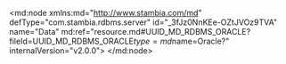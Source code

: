 <?xml version="1.0" encoding="UTF-8"?>
<md:node xmlns:md="http://www.stambia.com/md" defType="com.stambia.rdbms.server" id="_3fJz0NnKEe-OZtJVOz9TVA" name="Data" md:ref="resource.md#UUID_MD_RDBMS_ORACLE?fileId=UUID_MD_RDBMS_ORACLE$type=md$name=Oracle?" internalVersion="v2.0.0">
  <attribute defType="com.stambia.rdbms.server.module" id="_3ffyENnKEe-OZtJVOz9TVA" value="Oracle"/>
  <attribute defType="com.stambia.rdbms.server.user" id="_brGooNnLEe-OZtJVOz9TVA" value="CSG1_ORA4"/>
  <attribute defType="com.stambia.rdbms.server.driver" id="_brUrENnLEe-OZtJVOz9TVA" value="oracle.jdbc.OracleDriver"/>
  <attribute defType="com.stambia.rdbms.server.designerAutoCommit" id="_brVSINnLEe-OZtJVOz9TVA" value="true"/>
  <attribute defType="com.stambia.rdbms.server.password" id="_brV5MNnLEe-OZtJVOz9TVA" value="E887CA1CF8D875D88B286A9B0DB0D6F1"/>
  <attribute defType="com.stambia.rdbms.server.url" id="_brV5MdnLEe-OZtJVOz9TVA" value="jdbc:oracle:thin:@195.83.93.26 :1521/SIAD_PDB2"/>
  <node defType="com.stambia.rdbms.schema" id="_3raHINnKEe-OZtJVOz9TVA" name="CSG1_ORA4">
    <attribute defType="com.stambia.rdbms.schema.name" id="_3wSnINnKEe-OZtJVOz9TVA" value="CSG1_ORA4"/>
    <attribute defType="com.stambia.rdbms.schema.rejectMask" id="_3wXfoNnKEe-OZtJVOz9TVA" value="R_[targetName]"/>
    <attribute defType="com.stambia.rdbms.schema.loadMask" id="_3wgCgNnKEe-OZtJVOz9TVA" value="L[number]_[targetName]"/>
    <attribute defType="com.stambia.rdbms.schema.integrationMask" id="_3wh3sNnKEe-OZtJVOz9TVA" value="I_[targetName]"/>
    <node defType="com.stambia.rdbms.datastore" id="_kKMuNdqKEe-2vscanfRwMw" name="SAS_ARTICLE">
      <attribute defType="com.stambia.rdbms.datastore.name" id="_kKMuNtqKEe-2vscanfRwMw" value="SAS_ARTICLE"/>
      <attribute defType="com.stambia.rdbms.datastore.type" id="_kKMuN9qKEe-2vscanfRwMw" value="TABLE"/>
      <node defType="com.stambia.rdbms.column" id="_kKMuONqKEe-2vscanfRwMw" name="COD_MRQ" position="1">
        <attribute defType="com.stambia.rdbms.column.name" id="_kKMuOdqKEe-2vscanfRwMw" value="COD_MRQ"/>
        <attribute defType="com.stambia.rdbms.column.nullable" id="_kKMuOtqKEe-2vscanfRwMw" value="1"/>
        <attribute defType="com.stambia.rdbms.column.charByte" id="_kKMuO9qKEe-2vscanfRwMw" value="CHAR"/>
        <attribute defType="com.stambia.rdbms.column.type" id="_kKMuPNqKEe-2vscanfRwMw" value="VARCHAR2"/>
        <attribute defType="com.stambia.rdbms.column.size" id="_kKMuPdqKEe-2vscanfRwMw" value="50"/>
      </node>
      <node defType="com.stambia.rdbms.column" id="_kKMuPtqKEe-2vscanfRwMw" name="LIB_MRQ" position="2">
        <attribute defType="com.stambia.rdbms.column.name" id="_kKMuP9qKEe-2vscanfRwMw" value="LIB_MRQ"/>
        <attribute defType="com.stambia.rdbms.column.nullable" id="_kKMuQNqKEe-2vscanfRwMw" value="1"/>
        <attribute defType="com.stambia.rdbms.column.charByte" id="_kKMuQdqKEe-2vscanfRwMw" value="CHAR"/>
        <attribute defType="com.stambia.rdbms.column.type" id="_kKMuQtqKEe-2vscanfRwMw" value="VARCHAR2"/>
        <attribute defType="com.stambia.rdbms.column.size" id="_kKMuQ9qKEe-2vscanfRwMw" value="100"/>
      </node>
      <node defType="com.stambia.rdbms.column" id="_kKMuRNqKEe-2vscanfRwMw" name="COD_ART" position="3">
        <attribute defType="com.stambia.rdbms.column.name" id="_kKMuRdqKEe-2vscanfRwMw" value="COD_ART"/>
        <attribute defType="com.stambia.rdbms.column.nullable" id="_kKMuRtqKEe-2vscanfRwMw" value="1"/>
        <attribute defType="com.stambia.rdbms.column.charByte" id="_kKMuR9qKEe-2vscanfRwMw" value="CHAR"/>
        <attribute defType="com.stambia.rdbms.column.type" id="_kKMuSNqKEe-2vscanfRwMw" value="VARCHAR2"/>
        <attribute defType="com.stambia.rdbms.column.size" id="_kKMuSdqKEe-2vscanfRwMw" value="50"/>
      </node>
      <node defType="com.stambia.rdbms.column" id="_kKMuStqKEe-2vscanfRwMw" name="LIB_PRD" position="4">
        <attribute defType="com.stambia.rdbms.column.name" id="_kKMuS9qKEe-2vscanfRwMw" value="LIB_PRD"/>
        <attribute defType="com.stambia.rdbms.column.nullable" id="_kKMuTNqKEe-2vscanfRwMw" value="1"/>
        <attribute defType="com.stambia.rdbms.column.charByte" id="_kKMuTdqKEe-2vscanfRwMw" value="CHAR"/>
        <attribute defType="com.stambia.rdbms.column.type" id="_kKMuTtqKEe-2vscanfRwMw" value="VARCHAR2"/>
        <attribute defType="com.stambia.rdbms.column.size" id="_kKMuT9qKEe-2vscanfRwMw" value="255"/>
      </node>
      <node defType="com.stambia.rdbms.column" id="_kKMuUNqKEe-2vscanfRwMw" name="LIB_COL" position="5">
        <attribute defType="com.stambia.rdbms.column.name" id="_kKMuUdqKEe-2vscanfRwMw" value="LIB_COL"/>
        <attribute defType="com.stambia.rdbms.column.nullable" id="_kKMuUtqKEe-2vscanfRwMw" value="1"/>
        <attribute defType="com.stambia.rdbms.column.charByte" id="_kKMuU9qKEe-2vscanfRwMw" value="CHAR"/>
        <attribute defType="com.stambia.rdbms.column.type" id="_kKMuVNqKEe-2vscanfRwMw" value="VARCHAR2"/>
        <attribute defType="com.stambia.rdbms.column.size" id="_kKMuVdqKEe-2vscanfRwMw" value="50"/>
      </node>
      <node defType="com.stambia.rdbms.column" id="_kKMuVtqKEe-2vscanfRwMw" name="LIB_TAI" position="6">
        <attribute defType="com.stambia.rdbms.column.name" id="_kKMuV9qKEe-2vscanfRwMw" value="LIB_TAI"/>
        <attribute defType="com.stambia.rdbms.column.nullable" id="_kKMuWNqKEe-2vscanfRwMw" value="1"/>
        <attribute defType="com.stambia.rdbms.column.charByte" id="_kKMuWdqKEe-2vscanfRwMw" value="CHAR"/>
        <attribute defType="com.stambia.rdbms.column.type" id="_kKMuWtqKEe-2vscanfRwMw" value="VARCHAR2"/>
        <attribute defType="com.stambia.rdbms.column.size" id="_kKMuW9qKEe-2vscanfRwMw" value="50"/>
      </node>
      <node defType="com.stambia.rdbms.column" id="_kKMuXNqKEe-2vscanfRwMw" name="FAM" position="7">
        <attribute defType="com.stambia.rdbms.column.name" id="_kKMuXdqKEe-2vscanfRwMw" value="FAM"/>
        <attribute defType="com.stambia.rdbms.column.nullable" id="_kKMuXtqKEe-2vscanfRwMw" value="1"/>
        <attribute defType="com.stambia.rdbms.column.charByte" id="_kKMuX9qKEe-2vscanfRwMw" value="CHAR"/>
        <attribute defType="com.stambia.rdbms.column.type" id="_kKMuYNqKEe-2vscanfRwMw" value="VARCHAR2"/>
        <attribute defType="com.stambia.rdbms.column.size" id="_kKMuYdqKEe-2vscanfRwMw" value="100"/>
      </node>
      <node defType="com.stambia.rdbms.column" id="_kKMuYtqKEe-2vscanfRwMw" name="SS_FAM" position="8">
        <attribute defType="com.stambia.rdbms.column.name" id="_kKMuY9qKEe-2vscanfRwMw" value="SS_FAM"/>
        <attribute defType="com.stambia.rdbms.column.nullable" id="_kKMuZNqKEe-2vscanfRwMw" value="1"/>
        <attribute defType="com.stambia.rdbms.column.charByte" id="_kKMuZdqKEe-2vscanfRwMw" value="CHAR"/>
        <attribute defType="com.stambia.rdbms.column.type" id="_kKMuZtqKEe-2vscanfRwMw" value="VARCHAR2"/>
        <attribute defType="com.stambia.rdbms.column.size" id="_kKNVINqKEe-2vscanfRwMw" value="100"/>
      </node>
      <node defType="com.stambia.rdbms.column" id="_kKNVIdqKEe-2vscanfRwMw" name="PRX_VEN" position="9">
        <attribute defType="com.stambia.rdbms.column.name" id="_kKNVItqKEe-2vscanfRwMw" value="PRX_VEN"/>
        <attribute defType="com.stambia.rdbms.column.nullable" id="_kKNVI9qKEe-2vscanfRwMw" value="1"/>
        <attribute defType="com.stambia.rdbms.column.charByte" id="_kKNVJNqKEe-2vscanfRwMw" value="CHAR"/>
        <attribute defType="com.stambia.rdbms.column.type" id="_kKNVJdqKEe-2vscanfRwMw" value="VARCHAR2"/>
        <attribute defType="com.stambia.rdbms.column.size" id="_kKNVJtqKEe-2vscanfRwMw" value="50"/>
      </node>
      <node defType="com.stambia.rdbms.column" id="_kKNVJ9qKEe-2vscanfRwMw" name="LIB_GEN" position="10">
        <attribute defType="com.stambia.rdbms.column.name" id="_kKNVKNqKEe-2vscanfRwMw" value="LIB_GEN"/>
        <attribute defType="com.stambia.rdbms.column.nullable" id="_kKNVKdqKEe-2vscanfRwMw" value="1"/>
        <attribute defType="com.stambia.rdbms.column.charByte" id="_kKNVKtqKEe-2vscanfRwMw" value="CHAR"/>
        <attribute defType="com.stambia.rdbms.column.type" id="_kKNVK9qKEe-2vscanfRwMw" value="VARCHAR2"/>
        <attribute defType="com.stambia.rdbms.column.size" id="_kKNVLNqKEe-2vscanfRwMw" value="50"/>
      </node>
      <node defType="com.stambia.rdbms.column" id="_kKNVLdqKEe-2vscanfRwMw" name="CIB_TRN_AGE" position="11">
        <attribute defType="com.stambia.rdbms.column.name" id="_kKNVLtqKEe-2vscanfRwMw" value="CIB_TRN_AGE"/>
        <attribute defType="com.stambia.rdbms.column.nullable" id="_kKNVL9qKEe-2vscanfRwMw" value="1"/>
        <attribute defType="com.stambia.rdbms.column.charByte" id="_kKNVMNqKEe-2vscanfRwMw" value="CHAR"/>
        <attribute defType="com.stambia.rdbms.column.type" id="_kKNVMdqKEe-2vscanfRwMw" value="VARCHAR2"/>
        <attribute defType="com.stambia.rdbms.column.size" id="_kKNVMtqKEe-2vscanfRwMw" value="50"/>
      </node>
      <node defType="com.stambia.rdbms.column" id="_kKNVM9qKEe-2vscanfRwMw" name="COD_CAT" position="12">
        <attribute defType="com.stambia.rdbms.column.name" id="_kKNVNNqKEe-2vscanfRwMw" value="COD_CAT"/>
        <attribute defType="com.stambia.rdbms.column.nullable" id="_kKNVNdqKEe-2vscanfRwMw" value="1"/>
        <attribute defType="com.stambia.rdbms.column.charByte" id="_kKNVNtqKEe-2vscanfRwMw" value="CHAR"/>
        <attribute defType="com.stambia.rdbms.column.type" id="_kKNVN9qKEe-2vscanfRwMw" value="VARCHAR2"/>
        <attribute defType="com.stambia.rdbms.column.size" id="_kKNVONqKEe-2vscanfRwMw" value="50"/>
      </node>
      <node defType="com.stambia.rdbms.column" id="_kKNVOdqKEe-2vscanfRwMw" name="LIB_CAT" position="13">
        <attribute defType="com.stambia.rdbms.column.name" id="_kKNVOtqKEe-2vscanfRwMw" value="LIB_CAT"/>
        <attribute defType="com.stambia.rdbms.column.nullable" id="_kKNVO9qKEe-2vscanfRwMw" value="1"/>
        <attribute defType="com.stambia.rdbms.column.charByte" id="_kKNVPNqKEe-2vscanfRwMw" value="CHAR"/>
        <attribute defType="com.stambia.rdbms.column.type" id="_kKNVPdqKEe-2vscanfRwMw" value="VARCHAR2"/>
        <attribute defType="com.stambia.rdbms.column.size" id="_kKNVPtqKEe-2vscanfRwMw" value="100"/>
      </node>
    </node>
    <node defType="com.stambia.rdbms.datastore" id="_Qkhn9tqNEe-2vscanfRwMw" name="SAS_TICKET">
      <attribute defType="com.stambia.rdbms.datastore.name" id="_Qkhn99qNEe-2vscanfRwMw" value="SAS_TICKET"/>
      <attribute defType="com.stambia.rdbms.datastore.type" id="_Qkhn-NqNEe-2vscanfRwMw" value="TABLE"/>
      <node defType="com.stambia.rdbms.column" id="_Qkhn-dqNEe-2vscanfRwMw" name="COD_ENS" position="1">
        <attribute defType="com.stambia.rdbms.column.name" id="_Qkhn-tqNEe-2vscanfRwMw" value="COD_ENS"/>
        <attribute defType="com.stambia.rdbms.column.nullable" id="_Qkhn-9qNEe-2vscanfRwMw" value="1"/>
        <attribute defType="com.stambia.rdbms.column.charByte" id="_Qkhn_NqNEe-2vscanfRwMw" value="CHAR"/>
        <attribute defType="com.stambia.rdbms.column.type" id="_Qkhn_dqNEe-2vscanfRwMw" value="VARCHAR2"/>
        <attribute defType="com.stambia.rdbms.column.size" id="_Qkhn_tqNEe-2vscanfRwMw" value="50"/>
      </node>
      <node defType="com.stambia.rdbms.column" id="_Qkhn_9qNEe-2vscanfRwMw" name="LIB_ENS" position="2">
        <attribute defType="com.stambia.rdbms.column.name" id="_QkhoANqNEe-2vscanfRwMw" value="LIB_ENS"/>
        <attribute defType="com.stambia.rdbms.column.nullable" id="_QkhoAdqNEe-2vscanfRwMw" value="1"/>
        <attribute defType="com.stambia.rdbms.column.charByte" id="_QkhoAtqNEe-2vscanfRwMw" value="CHAR"/>
        <attribute defType="com.stambia.rdbms.column.type" id="_QkhoA9qNEe-2vscanfRwMw" value="VARCHAR2"/>
        <attribute defType="com.stambia.rdbms.column.size" id="_QkhoBNqNEe-2vscanfRwMw" value="255"/>
      </node>
      <node defType="com.stambia.rdbms.column" id="_QkhoBdqNEe-2vscanfRwMw" name="LIB_MAG" position="3">
        <attribute defType="com.stambia.rdbms.column.name" id="_QkhoBtqNEe-2vscanfRwMw" value="LIB_MAG"/>
        <attribute defType="com.stambia.rdbms.column.nullable" id="_QkhoB9qNEe-2vscanfRwMw" value="1"/>
        <attribute defType="com.stambia.rdbms.column.charByte" id="_QkhoCNqNEe-2vscanfRwMw" value="CHAR"/>
        <attribute defType="com.stambia.rdbms.column.type" id="_QkhoCdqNEe-2vscanfRwMw" value="VARCHAR2"/>
        <attribute defType="com.stambia.rdbms.column.size" id="_QkhoCtqNEe-2vscanfRwMw" value="255"/>
      </node>
      <node defType="com.stambia.rdbms.column" id="_QkhoC9qNEe-2vscanfRwMw" name="COD_ART" position="4">
        <attribute defType="com.stambia.rdbms.column.name" id="_QkhoDNqNEe-2vscanfRwMw" value="COD_ART"/>
        <attribute defType="com.stambia.rdbms.column.nullable" id="_QkhoDdqNEe-2vscanfRwMw" value="1"/>
        <attribute defType="com.stambia.rdbms.column.charByte" id="_QkhoDtqNEe-2vscanfRwMw" value="CHAR"/>
        <attribute defType="com.stambia.rdbms.column.type" id="_QkhoD9qNEe-2vscanfRwMw" value="VARCHAR2"/>
        <attribute defType="com.stambia.rdbms.column.size" id="_QkhoENqNEe-2vscanfRwMw" value="50"/>
      </node>
      <node defType="com.stambia.rdbms.column" id="_QkhoEdqNEe-2vscanfRwMw" name="DAT_HEU_TIC" position="5">
        <attribute defType="com.stambia.rdbms.column.name" id="_QkhoEtqNEe-2vscanfRwMw" value="DAT_HEU_TIC"/>
        <attribute defType="com.stambia.rdbms.column.nullable" id="_QkhoE9qNEe-2vscanfRwMw" value="1"/>
        <attribute defType="com.stambia.rdbms.column.charByte" id="_QkhoFNqNEe-2vscanfRwMw" value="CHAR"/>
        <attribute defType="com.stambia.rdbms.column.type" id="_QkhoFdqNEe-2vscanfRwMw" value="VARCHAR2"/>
        <attribute defType="com.stambia.rdbms.column.size" id="_QkhoFtqNEe-2vscanfRwMw" value="50"/>
      </node>
      <node defType="com.stambia.rdbms.column" id="_QkhoF9qNEe-2vscanfRwMw" name="NUM_TIC" position="6">
        <attribute defType="com.stambia.rdbms.column.name" id="_QkhoGNqNEe-2vscanfRwMw" value="NUM_TIC"/>
        <attribute defType="com.stambia.rdbms.column.nullable" id="_QkiOsNqNEe-2vscanfRwMw" value="1"/>
        <attribute defType="com.stambia.rdbms.column.charByte" id="_QkiOsdqNEe-2vscanfRwMw" value="CHAR"/>
        <attribute defType="com.stambia.rdbms.column.type" id="_QkiOstqNEe-2vscanfRwMw" value="VARCHAR2"/>
        <attribute defType="com.stambia.rdbms.column.size" id="_QkiOs9qNEe-2vscanfRwMw" value="50"/>
      </node>
      <node defType="com.stambia.rdbms.column" id="_QkiOtNqNEe-2vscanfRwMw" name="NUM_TIC_LIG" position="7">
        <attribute defType="com.stambia.rdbms.column.name" id="_QkiOtdqNEe-2vscanfRwMw" value="NUM_TIC_LIG"/>
        <attribute defType="com.stambia.rdbms.column.nullable" id="_QkiOttqNEe-2vscanfRwMw" value="1"/>
        <attribute defType="com.stambia.rdbms.column.charByte" id="_QkiOt9qNEe-2vscanfRwMw" value="CHAR"/>
        <attribute defType="com.stambia.rdbms.column.type" id="_QkiOuNqNEe-2vscanfRwMw" value="VARCHAR2"/>
        <attribute defType="com.stambia.rdbms.column.size" id="_QkiOudqNEe-2vscanfRwMw" value="50"/>
      </node>
      <node defType="com.stambia.rdbms.column" id="_QkiOutqNEe-2vscanfRwMw" name="COD_CAI" position="8">
        <attribute defType="com.stambia.rdbms.column.name" id="_QkiOu9qNEe-2vscanfRwMw" value="COD_CAI"/>
        <attribute defType="com.stambia.rdbms.column.nullable" id="_QkiOvNqNEe-2vscanfRwMw" value="1"/>
        <attribute defType="com.stambia.rdbms.column.charByte" id="_QkiOvdqNEe-2vscanfRwMw" value="CHAR"/>
        <attribute defType="com.stambia.rdbms.column.type" id="_QkiOvtqNEe-2vscanfRwMw" value="VARCHAR2"/>
        <attribute defType="com.stambia.rdbms.column.size" id="_QkiOv9qNEe-2vscanfRwMw" value="50"/>
      </node>
      <node defType="com.stambia.rdbms.column" id="_QkiOwNqNEe-2vscanfRwMw" name="COD_VEN" position="9">
        <attribute defType="com.stambia.rdbms.column.name" id="_QkiOwdqNEe-2vscanfRwMw" value="COD_VEN"/>
        <attribute defType="com.stambia.rdbms.column.nullable" id="_QkiOwtqNEe-2vscanfRwMw" value="1"/>
        <attribute defType="com.stambia.rdbms.column.charByte" id="_QkiOw9qNEe-2vscanfRwMw" value="CHAR"/>
        <attribute defType="com.stambia.rdbms.column.type" id="_QkiOxNqNEe-2vscanfRwMw" value="VARCHAR2"/>
        <attribute defType="com.stambia.rdbms.column.size" id="_QkiOxdqNEe-2vscanfRwMw" value="50"/>
      </node>
      <node defType="com.stambia.rdbms.column" id="_QkiOxtqNEe-2vscanfRwMw" name="QTE" position="10">
        <attribute defType="com.stambia.rdbms.column.name" id="_QkiOx9qNEe-2vscanfRwMw" value="QTE"/>
        <attribute defType="com.stambia.rdbms.column.nullable" id="_QkiOyNqNEe-2vscanfRwMw" value="1"/>
        <attribute defType="com.stambia.rdbms.column.charByte" id="_QkiOydqNEe-2vscanfRwMw" value="CHAR"/>
        <attribute defType="com.stambia.rdbms.column.type" id="_QkiOytqNEe-2vscanfRwMw" value="VARCHAR2"/>
        <attribute defType="com.stambia.rdbms.column.size" id="_QkiOy9qNEe-2vscanfRwMw" value="50"/>
      </node>
      <node defType="com.stambia.rdbms.column" id="_QkiOzNqNEe-2vscanfRwMw" name="MNT_BRU" position="11">
        <attribute defType="com.stambia.rdbms.column.name" id="_QkiOzdqNEe-2vscanfRwMw" value="MNT_BRU"/>
        <attribute defType="com.stambia.rdbms.column.nullable" id="_QkiOztqNEe-2vscanfRwMw" value="1"/>
        <attribute defType="com.stambia.rdbms.column.charByte" id="_QkiOz9qNEe-2vscanfRwMw" value="CHAR"/>
        <attribute defType="com.stambia.rdbms.column.type" id="_QkiO0NqNEe-2vscanfRwMw" value="VARCHAR2"/>
        <attribute defType="com.stambia.rdbms.column.size" id="_QkiO0dqNEe-2vscanfRwMw" value="50"/>
      </node>
      <node defType="com.stambia.rdbms.column" id="_QkiO0tqNEe-2vscanfRwMw" name="MNT_TTC" position="12">
        <attribute defType="com.stambia.rdbms.column.name" id="_QkiO09qNEe-2vscanfRwMw" value="MNT_TTC"/>
        <attribute defType="com.stambia.rdbms.column.nullable" id="_QkiO1NqNEe-2vscanfRwMw" value="1"/>
        <attribute defType="com.stambia.rdbms.column.charByte" id="_QkiO1dqNEe-2vscanfRwMw" value="CHAR"/>
        <attribute defType="com.stambia.rdbms.column.type" id="_QkiO1tqNEe-2vscanfRwMw" value="VARCHAR2"/>
        <attribute defType="com.stambia.rdbms.column.size" id="_QkiO19qNEe-2vscanfRwMw" value="50"/>
      </node>
      <node defType="com.stambia.rdbms.column" id="_QkiO2NqNEe-2vscanfRwMw" name="COD_DEV" position="13">
        <attribute defType="com.stambia.rdbms.column.name" id="_QkiO2dqNEe-2vscanfRwMw" value="COD_DEV"/>
        <attribute defType="com.stambia.rdbms.column.nullable" id="_QkiO2tqNEe-2vscanfRwMw" value="1"/>
        <attribute defType="com.stambia.rdbms.column.charByte" id="_QkiO29qNEe-2vscanfRwMw" value="CHAR"/>
        <attribute defType="com.stambia.rdbms.column.type" id="_QkiO3NqNEe-2vscanfRwMw" value="VARCHAR2"/>
        <attribute defType="com.stambia.rdbms.column.size" id="_QkiO3dqNEe-2vscanfRwMw" value="10"/>
      </node>
      <node defType="com.stambia.rdbms.column" id="_QkiO3tqNEe-2vscanfRwMw" name="TX_TVA" position="14">
        <attribute defType="com.stambia.rdbms.column.name" id="_QkiO39qNEe-2vscanfRwMw" value="TX_TVA"/>
        <attribute defType="com.stambia.rdbms.column.nullable" id="_QkiO4NqNEe-2vscanfRwMw" value="1"/>
        <attribute defType="com.stambia.rdbms.column.charByte" id="_QkiO4dqNEe-2vscanfRwMw" value="CHAR"/>
        <attribute defType="com.stambia.rdbms.column.type" id="_QkiO4tqNEe-2vscanfRwMw" value="VARCHAR2"/>
        <attribute defType="com.stambia.rdbms.column.size" id="_QkiO49qNEe-2vscanfRwMw" value="50"/>
      </node>
      <node defType="com.stambia.rdbms.column" id="_QkiO5NqNEe-2vscanfRwMw" name="REM_LIN" position="15">
        <attribute defType="com.stambia.rdbms.column.name" id="_QkiO5dqNEe-2vscanfRwMw" value="REM_LIN"/>
        <attribute defType="com.stambia.rdbms.column.nullable" id="_QkiO5tqNEe-2vscanfRwMw" value="1"/>
        <attribute defType="com.stambia.rdbms.column.charByte" id="_QkiO59qNEe-2vscanfRwMw" value="CHAR"/>
        <attribute defType="com.stambia.rdbms.column.type" id="_QkiO6NqNEe-2vscanfRwMw" value="VARCHAR2"/>
        <attribute defType="com.stambia.rdbms.column.size" id="_QkiO6dqNEe-2vscanfRwMw" value="50"/>
      </node>
      <node defType="com.stambia.rdbms.column" id="_QkiO6tqNEe-2vscanfRwMw" name="REM_TIC" position="16">
        <attribute defType="com.stambia.rdbms.column.name" id="_QkiO69qNEe-2vscanfRwMw" value="REM_TIC"/>
        <attribute defType="com.stambia.rdbms.column.nullable" id="_QkiO7NqNEe-2vscanfRwMw" value="1"/>
        <attribute defType="com.stambia.rdbms.column.charByte" id="_QkiO7dqNEe-2vscanfRwMw" value="CHAR"/>
        <attribute defType="com.stambia.rdbms.column.type" id="_QkiO7tqNEe-2vscanfRwMw" value="VARCHAR2"/>
        <attribute defType="com.stambia.rdbms.column.size" id="_QkiO79qNEe-2vscanfRwMw" value="50"/>
      </node>
      <node defType="com.stambia.rdbms.column" id="_QkiO8NqNEe-2vscanfRwMw" name="TX_DEV" position="17">
        <attribute defType="com.stambia.rdbms.column.name" id="_QkiO8dqNEe-2vscanfRwMw" value="TX_DEV"/>
        <attribute defType="com.stambia.rdbms.column.nullable" id="_QkiO8tqNEe-2vscanfRwMw" value="1"/>
        <attribute defType="com.stambia.rdbms.column.charByte" id="_QkiO89qNEe-2vscanfRwMw" value="CHAR"/>
        <attribute defType="com.stambia.rdbms.column.type" id="_QkiO9NqNEe-2vscanfRwMw" value="VARCHAR2"/>
        <attribute defType="com.stambia.rdbms.column.size" id="_QkiO9dqNEe-2vscanfRwMw" value="50"/>
      </node>
      <node defType="com.stambia.rdbms.column" id="_QkiO9tqNEe-2vscanfRwMw" name="COD_PAY" position="18">
        <attribute defType="com.stambia.rdbms.column.name" id="_QkiO99qNEe-2vscanfRwMw" value="COD_PAY"/>
        <attribute defType="com.stambia.rdbms.column.nullable" id="_QkiO-NqNEe-2vscanfRwMw" value="1"/>
        <attribute defType="com.stambia.rdbms.column.charByte" id="_QkiO-dqNEe-2vscanfRwMw" value="CHAR"/>
        <attribute defType="com.stambia.rdbms.column.type" id="_QkiO-tqNEe-2vscanfRwMw" value="VARCHAR2"/>
        <attribute defType="com.stambia.rdbms.column.size" id="_QkiO-9qNEe-2vscanfRwMw" value="10"/>
      </node>
      <node defType="com.stambia.rdbms.column" id="_QkiO_NqNEe-2vscanfRwMw" name="LIB_PAY" position="19">
        <attribute defType="com.stambia.rdbms.column.name" id="_QkiO_dqNEe-2vscanfRwMw" value="LIB_PAY"/>
        <attribute defType="com.stambia.rdbms.column.nullable" id="_QkiO_tqNEe-2vscanfRwMw" value="1"/>
        <attribute defType="com.stambia.rdbms.column.charByte" id="_QkiO_9qNEe-2vscanfRwMw" value="CHAR"/>
        <attribute defType="com.stambia.rdbms.column.type" id="_QkiPANqNEe-2vscanfRwMw" value="VARCHAR2"/>
        <attribute defType="com.stambia.rdbms.column.size" id="_QkiPAdqNEe-2vscanfRwMw" value="255"/>
      </node>
      <node defType="com.stambia.rdbms.column" id="_QkiPAtqNEe-2vscanfRwMw" name="ADR1" position="20">
        <attribute defType="com.stambia.rdbms.column.name" id="_QkiPA9qNEe-2vscanfRwMw" value="ADR1"/>
        <attribute defType="com.stambia.rdbms.column.nullable" id="_QkiPBNqNEe-2vscanfRwMw" value="1"/>
        <attribute defType="com.stambia.rdbms.column.charByte" id="_QkiPBdqNEe-2vscanfRwMw" value="CHAR"/>
        <attribute defType="com.stambia.rdbms.column.type" id="_QkiPBtqNEe-2vscanfRwMw" value="VARCHAR2"/>
        <attribute defType="com.stambia.rdbms.column.size" id="_QkiPB9qNEe-2vscanfRwMw" value="255"/>
      </node>
      <node defType="com.stambia.rdbms.column" id="_QkiPCNqNEe-2vscanfRwMw" name="ADR2" position="21">
        <attribute defType="com.stambia.rdbms.column.name" id="_QkiPCdqNEe-2vscanfRwMw" value="ADR2"/>
        <attribute defType="com.stambia.rdbms.column.nullable" id="_QkiPCtqNEe-2vscanfRwMw" value="1"/>
        <attribute defType="com.stambia.rdbms.column.charByte" id="_QkiPC9qNEe-2vscanfRwMw" value="CHAR"/>
        <attribute defType="com.stambia.rdbms.column.type" id="_QkiPDNqNEe-2vscanfRwMw" value="VARCHAR2"/>
        <attribute defType="com.stambia.rdbms.column.size" id="_QkiPDdqNEe-2vscanfRwMw" value="255"/>
      </node>
      <node defType="com.stambia.rdbms.column" id="_QkiPDtqNEe-2vscanfRwMw" name="ADR3" position="22">
        <attribute defType="com.stambia.rdbms.column.name" id="_QkiPD9qNEe-2vscanfRwMw" value="ADR3"/>
        <attribute defType="com.stambia.rdbms.column.nullable" id="_QkiPENqNEe-2vscanfRwMw" value="1"/>
        <attribute defType="com.stambia.rdbms.column.charByte" id="_QkiPEdqNEe-2vscanfRwMw" value="CHAR"/>
        <attribute defType="com.stambia.rdbms.column.type" id="_QkiPEtqNEe-2vscanfRwMw" value="VARCHAR2"/>
        <attribute defType="com.stambia.rdbms.column.size" id="_QkiPE9qNEe-2vscanfRwMw" value="255"/>
      </node>
      <node defType="com.stambia.rdbms.column" id="_QkiPFNqNEe-2vscanfRwMw" name="VIL_MAG" position="23">
        <attribute defType="com.stambia.rdbms.column.name" id="_QkiPFdqNEe-2vscanfRwMw" value="VIL_MAG"/>
        <attribute defType="com.stambia.rdbms.column.nullable" id="_QkiPFtqNEe-2vscanfRwMw" value="1"/>
        <attribute defType="com.stambia.rdbms.column.charByte" id="_QkiPF9qNEe-2vscanfRwMw" value="CHAR"/>
        <attribute defType="com.stambia.rdbms.column.type" id="_QkiPGNqNEe-2vscanfRwMw" value="VARCHAR2"/>
        <attribute defType="com.stambia.rdbms.column.size" id="_QkiPGdqNEe-2vscanfRwMw" value="255"/>
      </node>
      <node defType="com.stambia.rdbms.column" id="_QkiPGtqNEe-2vscanfRwMw" name="COD_POS" position="24">
        <attribute defType="com.stambia.rdbms.column.name" id="_QkiPG9qNEe-2vscanfRwMw" value="COD_POS"/>
        <attribute defType="com.stambia.rdbms.column.nullable" id="_QkiPHNqNEe-2vscanfRwMw" value="1"/>
        <attribute defType="com.stambia.rdbms.column.charByte" id="_QkiPHdqNEe-2vscanfRwMw" value="CHAR"/>
        <attribute defType="com.stambia.rdbms.column.type" id="_QkiPHtqNEe-2vscanfRwMw" value="VARCHAR2"/>
        <attribute defType="com.stambia.rdbms.column.size" id="_QkiPH9qNEe-2vscanfRwMw" value="10"/>
      </node>
      <node defType="com.stambia.rdbms.column" id="_QkiPINqNEe-2vscanfRwMw" name="DEP_MAG" position="25">
        <attribute defType="com.stambia.rdbms.column.name" id="_QkiPIdqNEe-2vscanfRwMw" value="DEP_MAG"/>
        <attribute defType="com.stambia.rdbms.column.nullable" id="_QkiPItqNEe-2vscanfRwMw" value="1"/>
        <attribute defType="com.stambia.rdbms.column.charByte" id="_QkiPI9qNEe-2vscanfRwMw" value="CHAR"/>
        <attribute defType="com.stambia.rdbms.column.type" id="_QkiPJNqNEe-2vscanfRwMw" value="VARCHAR2"/>
        <attribute defType="com.stambia.rdbms.column.size" id="_QkiPJdqNEe-2vscanfRwMw" value="50"/>
      </node>
      <node defType="com.stambia.rdbms.column" id="_QkiPJtqNEe-2vscanfRwMw" name="REG_MAG" position="26">
        <attribute defType="com.stambia.rdbms.column.name" id="_QkiPJ9qNEe-2vscanfRwMw" value="REG_MAG"/>
        <attribute defType="com.stambia.rdbms.column.nullable" id="_QkiPKNqNEe-2vscanfRwMw" value="1"/>
        <attribute defType="com.stambia.rdbms.column.charByte" id="_QkiPKdqNEe-2vscanfRwMw" value="CHAR"/>
        <attribute defType="com.stambia.rdbms.column.type" id="_QkiPKtqNEe-2vscanfRwMw" value="VARCHAR2"/>
        <attribute defType="com.stambia.rdbms.column.size" id="_QkiPK9qNEe-2vscanfRwMw" value="255"/>
      </node>
      <node defType="com.stambia.rdbms.column" id="_QkiPLNqNEe-2vscanfRwMw" name="TEL" position="27">
        <attribute defType="com.stambia.rdbms.column.name" id="_QkiPLdqNEe-2vscanfRwMw" value="TEL"/>
        <attribute defType="com.stambia.rdbms.column.nullable" id="_QkiPLtqNEe-2vscanfRwMw" value="1"/>
        <attribute defType="com.stambia.rdbms.column.charByte" id="_QkiPL9qNEe-2vscanfRwMw" value="CHAR"/>
        <attribute defType="com.stambia.rdbms.column.type" id="_QkiPMNqNEe-2vscanfRwMw" value="VARCHAR2"/>
        <attribute defType="com.stambia.rdbms.column.size" id="_QkiPMdqNEe-2vscanfRwMw" value="50"/>
      </node>
      <node defType="com.stambia.rdbms.column" id="_QkiPMtqNEe-2vscanfRwMw" name="EMAIL" position="28">
        <attribute defType="com.stambia.rdbms.column.name" id="_QkiPM9qNEe-2vscanfRwMw" value="EMAIL"/>
        <attribute defType="com.stambia.rdbms.column.nullable" id="_QkiPNNqNEe-2vscanfRwMw" value="1"/>
        <attribute defType="com.stambia.rdbms.column.charByte" id="_QkiPNdqNEe-2vscanfRwMw" value="CHAR"/>
        <attribute defType="com.stambia.rdbms.column.type" id="_QkiPNtqNEe-2vscanfRwMw" value="VARCHAR2"/>
        <attribute defType="com.stambia.rdbms.column.size" id="_QkiPN9qNEe-2vscanfRwMw" value="255"/>
      </node>
      <node defType="com.stambia.rdbms.column" id="_QkiPONqNEe-2vscanfRwMw" name="LNG" position="29">
        <attribute defType="com.stambia.rdbms.column.name" id="_QkiPOdqNEe-2vscanfRwMw" value="LNG"/>
        <attribute defType="com.stambia.rdbms.column.nullable" id="_QkiPOtqNEe-2vscanfRwMw" value="1"/>
        <attribute defType="com.stambia.rdbms.column.charByte" id="_QkiPO9qNEe-2vscanfRwMw" value="CHAR"/>
        <attribute defType="com.stambia.rdbms.column.type" id="_QkiPPNqNEe-2vscanfRwMw" value="VARCHAR2"/>
        <attribute defType="com.stambia.rdbms.column.size" id="_QkiPPdqNEe-2vscanfRwMw" value="50"/>
      </node>
      <node defType="com.stambia.rdbms.column" id="_QkiPPtqNEe-2vscanfRwMw" name="LAT" position="30">
        <attribute defType="com.stambia.rdbms.column.name" id="_QkiPP9qNEe-2vscanfRwMw" value="LAT"/>
        <attribute defType="com.stambia.rdbms.column.nullable" id="_QkiPQNqNEe-2vscanfRwMw" value="1"/>
        <attribute defType="com.stambia.rdbms.column.charByte" id="_QkiPQdqNEe-2vscanfRwMw" value="CHAR"/>
        <attribute defType="com.stambia.rdbms.column.type" id="_QkiPQtqNEe-2vscanfRwMw" value="VARCHAR2"/>
        <attribute defType="com.stambia.rdbms.column.size" id="_QkiPQ9qNEe-2vscanfRwMw" value="50"/>
      </node>
      <node defType="com.stambia.rdbms.column" id="_QkiPRNqNEe-2vscanfRwMw" name="DAT_OUV" position="31">
        <attribute defType="com.stambia.rdbms.column.name" id="_QkiPRdqNEe-2vscanfRwMw" value="DAT_OUV"/>
        <attribute defType="com.stambia.rdbms.column.nullable" id="_QkiPRtqNEe-2vscanfRwMw" value="1"/>
        <attribute defType="com.stambia.rdbms.column.charByte" id="_QkiPR9qNEe-2vscanfRwMw" value="CHAR"/>
        <attribute defType="com.stambia.rdbms.column.type" id="_QkiPSNqNEe-2vscanfRwMw" value="VARCHAR2"/>
        <attribute defType="com.stambia.rdbms.column.size" id="_QkiPSdqNEe-2vscanfRwMw" value="50"/>
      </node>
      <node defType="com.stambia.rdbms.column" id="_QkiPStqNEe-2vscanfRwMw" name="DAT_FRM" position="32">
        <attribute defType="com.stambia.rdbms.column.name" id="_QkiPS9qNEe-2vscanfRwMw" value="DAT_FRM"/>
        <attribute defType="com.stambia.rdbms.column.nullable" id="_QkiPTNqNEe-2vscanfRwMw" value="1"/>
        <attribute defType="com.stambia.rdbms.column.charByte" id="_QkiPTdqNEe-2vscanfRwMw" value="CHAR"/>
        <attribute defType="com.stambia.rdbms.column.type" id="_QkiPTtqNEe-2vscanfRwMw" value="VARCHAR2"/>
        <attribute defType="com.stambia.rdbms.column.size" id="_QkiPT9qNEe-2vscanfRwMw" value="50"/>
      </node>
      <node defType="com.stambia.rdbms.column" id="_QkiPUNqNEe-2vscanfRwMw" name="SCHEDULE" position="33">
        <attribute defType="com.stambia.rdbms.column.name" id="_QkiPUdqNEe-2vscanfRwMw" value="SCHEDULE"/>
        <attribute defType="com.stambia.rdbms.column.nullable" id="_QkiPUtqNEe-2vscanfRwMw" value="1"/>
        <attribute defType="com.stambia.rdbms.column.charByte" id="_QkiPU9qNEe-2vscanfRwMw" value="CHAR"/>
        <attribute defType="com.stambia.rdbms.column.type" id="_QkiPVNqNEe-2vscanfRwMw" value="VARCHAR2"/>
        <attribute defType="com.stambia.rdbms.column.size" id="_QkiPVdqNEe-2vscanfRwMw" value="250"/>
      </node>
    </node>
    <node defType="com.stambia.rdbms.datastore" id="_O6oCPNtiEe-WqZzf9NOHeA" name="SAS_PAYS">
      <attribute defType="com.stambia.rdbms.datastore.name" id="_O6oCPdtiEe-WqZzf9NOHeA" value="SAS_PAYS"/>
      <attribute defType="com.stambia.rdbms.datastore.type" id="_O6oCPttiEe-WqZzf9NOHeA" value="TABLE"/>
      <node defType="com.stambia.rdbms.column" id="_O6oo4NtiEe-WqZzf9NOHeA" name="COD_PAY" position="2">
        <attribute defType="com.stambia.rdbms.column.name" id="_O6oo4dtiEe-WqZzf9NOHeA" value="COD_PAY"/>
        <attribute defType="com.stambia.rdbms.column.nullable" id="_O6oo4ttiEe-WqZzf9NOHeA" value="1"/>
        <attribute defType="com.stambia.rdbms.column.charByte" id="_O6oo49tiEe-WqZzf9NOHeA" value="CHAR"/>
        <attribute defType="com.stambia.rdbms.column.type" id="_O6oo5NtiEe-WqZzf9NOHeA" value="VARCHAR2"/>
        <attribute defType="com.stambia.rdbms.column.size" id="_O6oo5dtiEe-WqZzf9NOHeA" value="50"/>
      </node>
      <node defType="com.stambia.rdbms.column" id="_O6oo5ttiEe-WqZzf9NOHeA" name="LIB_PAY" position="3">
        <attribute defType="com.stambia.rdbms.column.name" id="_O6oo59tiEe-WqZzf9NOHeA" value="LIB_PAY"/>
        <attribute defType="com.stambia.rdbms.column.nullable" id="_O6oo6NtiEe-WqZzf9NOHeA" value="1"/>
        <attribute defType="com.stambia.rdbms.column.charByte" id="_O6oo6dtiEe-WqZzf9NOHeA" value="CHAR"/>
        <attribute defType="com.stambia.rdbms.column.type" id="_O6oo6ttiEe-WqZzf9NOHeA" value="VARCHAR2"/>
        <attribute defType="com.stambia.rdbms.column.size" id="_O6oo69tiEe-WqZzf9NOHeA" value="100"/>
      </node>
      <node defType="com.stambia.rdbms.column" id="_YH8F8NtiEe-WqZzf9NOHeA" name="ID_PAYS" position="1">
        <attribute defType="com.stambia.rdbms.column.name" id="_YH8F8dtiEe-WqZzf9NOHeA" value="ID_PAYS"/>
        <attribute defType="com.stambia.rdbms.column.nullable" id="_YH8F8ttiEe-WqZzf9NOHeA" value="0"/>
        <attribute defType="com.stambia.rdbms.column.charByte" id="_YH8F89tiEe-WqZzf9NOHeA" value="BYTE"/>
        <attribute defType="com.stambia.rdbms.column.type" id="_YH8F9NtiEe-WqZzf9NOHeA" value="NUMBER"/>
      </node>
    </node>
    <node defType="com.stambia.rdbms.datastore" id="_Un9hYNwNEe-ON53ZGnlopQ" name="SAS_REGION">
      <attribute defType="com.stambia.rdbms.datastore.name" id="_Un_WkNwNEe-ON53ZGnlopQ" value="SAS_REGION"/>
      <attribute defType="com.stambia.rdbms.datastore.type" id="_Un_9oNwNEe-ON53ZGnlopQ" value="TABLE"/>
      <node defType="com.stambia.rdbms.column" id="_VvB3INwNEe-ON53ZGnlopQ" name="ID_REG" position="1">
        <attribute defType="com.stambia.rdbms.column.name" id="_VvB3IdwNEe-ON53ZGnlopQ" value="ID_REG"/>
        <attribute defType="com.stambia.rdbms.column.nullable" id="_VvB3ItwNEe-ON53ZGnlopQ" value="0"/>
        <attribute defType="com.stambia.rdbms.column.charByte" id="_VvB3I9wNEe-ON53ZGnlopQ" value="BYTE"/>
        <attribute defType="com.stambia.rdbms.column.type" id="_VvB3JNwNEe-ON53ZGnlopQ" value="NUMBER"/>
      </node>
      <node defType="com.stambia.rdbms.column" id="_VvETYNwNEe-ON53ZGnlopQ" name="REG_MAG" position="2">
        <attribute defType="com.stambia.rdbms.column.name" id="_VvETYdwNEe-ON53ZGnlopQ" value="REG_MAG"/>
        <attribute defType="com.stambia.rdbms.column.nullable" id="_VvETYtwNEe-ON53ZGnlopQ" value="1"/>
        <attribute defType="com.stambia.rdbms.column.charByte" id="_VvETY9wNEe-ON53ZGnlopQ" value="CHAR"/>
        <attribute defType="com.stambia.rdbms.column.type" id="_VvETZNwNEe-ON53ZGnlopQ" value="VARCHAR2"/>
        <attribute defType="com.stambia.rdbms.column.size" id="_VvETZdwNEe-ON53ZGnlopQ" value="100"/>
      </node>
      <node defType="com.stambia.rdbms.column" id="_2JRU4NwNEe-ON53ZGnlopQ" name="ID_PAYS" position="3">
        <attribute defType="com.stambia.rdbms.column.name" id="_2JRU4dwNEe-ON53ZGnlopQ" value="ID_PAYS"/>
        <attribute defType="com.stambia.rdbms.column.nullable" id="_2JRU4twNEe-ON53ZGnlopQ" value="1"/>
        <attribute defType="com.stambia.rdbms.column.charByte" id="_2JRU49wNEe-ON53ZGnlopQ" value="BYTE"/>
        <attribute defType="com.stambia.rdbms.column.type" id="_2JRU5NwNEe-ON53ZGnlopQ" value="NUMBER"/>
      </node>
    </node>
    <node defType="com.stambia.rdbms.datastore" id="_WDcn8NwNEe-ON53ZGnlopQ" name="SAS_DEP">
      <attribute defType="com.stambia.rdbms.datastore.name" id="_WDdPANwNEe-ON53ZGnlopQ" value="SAS_DEP"/>
      <attribute defType="com.stambia.rdbms.datastore.type" id="_WDdPAdwNEe-ON53ZGnlopQ" value="TABLE"/>
      <node defType="com.stambia.rdbms.column" id="_WIQPcNwNEe-ON53ZGnlopQ" name="ID_DEP" position="1">
        <attribute defType="com.stambia.rdbms.column.name" id="_WIQPcdwNEe-ON53ZGnlopQ" value="ID_DEP"/>
        <attribute defType="com.stambia.rdbms.column.nullable" id="_WIQPctwNEe-ON53ZGnlopQ" value="0"/>
        <attribute defType="com.stambia.rdbms.column.charByte" id="_WIQPc9wNEe-ON53ZGnlopQ" value="BYTE"/>
        <attribute defType="com.stambia.rdbms.column.type" id="_WIQPdNwNEe-ON53ZGnlopQ" value="NUMBER"/>
      </node>
      <node defType="com.stambia.rdbms.column" id="_WISEoNwNEe-ON53ZGnlopQ" name="DEP_MAG" position="2">
        <attribute defType="com.stambia.rdbms.column.name" id="_WISEodwNEe-ON53ZGnlopQ" value="DEP_MAG"/>
        <attribute defType="com.stambia.rdbms.column.nullable" id="_WISEotwNEe-ON53ZGnlopQ" value="1"/>
        <attribute defType="com.stambia.rdbms.column.charByte" id="_WISrsNwNEe-ON53ZGnlopQ" value="CHAR"/>
        <attribute defType="com.stambia.rdbms.column.type" id="_WISrsdwNEe-ON53ZGnlopQ" value="VARCHAR2"/>
        <attribute defType="com.stambia.rdbms.column.size" id="_WISrstwNEe-ON53ZGnlopQ" value="100"/>
      </node>
      <node defType="com.stambia.rdbms.column" id="_3r4-MNwNEe-ON53ZGnlopQ" name="ID_REG" position="3">
        <attribute defType="com.stambia.rdbms.column.name" id="_3r4-MdwNEe-ON53ZGnlopQ" value="ID_REG"/>
        <attribute defType="com.stambia.rdbms.column.nullable" id="_3r4-MtwNEe-ON53ZGnlopQ" value="1"/>
        <attribute defType="com.stambia.rdbms.column.charByte" id="_3r4-M9wNEe-ON53ZGnlopQ" value="BYTE"/>
        <attribute defType="com.stambia.rdbms.column.type" id="_3r5lQNwNEe-ON53ZGnlopQ" value="NUMBER"/>
      </node>
    </node>
    <node defType="com.stambia.rdbms.datastore" id="_ZmGIEdwQEe-ON53ZGnlopQ" name="SAS_VILLE">
      <attribute defType="com.stambia.rdbms.datastore.name" id="_ZmGIEtwQEe-ON53ZGnlopQ" value="SAS_VILLE"/>
      <attribute defType="com.stambia.rdbms.datastore.type" id="_ZmGIE9wQEe-ON53ZGnlopQ" value="TABLE"/>
      <node defType="com.stambia.rdbms.column" id="_ZmGIFNwQEe-ON53ZGnlopQ" name="ID_VILLE" position="1">
        <attribute defType="com.stambia.rdbms.column.name" id="_ZmGIFdwQEe-ON53ZGnlopQ" value="ID_VILLE"/>
        <attribute defType="com.stambia.rdbms.column.nullable" id="_ZmGIFtwQEe-ON53ZGnlopQ" value="0"/>
        <attribute defType="com.stambia.rdbms.column.charByte" id="_ZmGIF9wQEe-ON53ZGnlopQ" value="BYTE"/>
        <attribute defType="com.stambia.rdbms.column.type" id="_ZmGIGNwQEe-ON53ZGnlopQ" value="NUMBER"/>
      </node>
      <node defType="com.stambia.rdbms.column" id="_ZmGIGdwQEe-ON53ZGnlopQ" name="VILLE" position="2">
        <attribute defType="com.stambia.rdbms.column.name" id="_ZmGIGtwQEe-ON53ZGnlopQ" value="VILLE"/>
        <attribute defType="com.stambia.rdbms.column.nullable" id="_ZmGIG9wQEe-ON53ZGnlopQ" value="1"/>
        <attribute defType="com.stambia.rdbms.column.charByte" id="_ZmGIHNwQEe-ON53ZGnlopQ" value="CHAR"/>
        <attribute defType="com.stambia.rdbms.column.type" id="_ZmGIHdwQEe-ON53ZGnlopQ" value="VARCHAR2"/>
        <attribute defType="com.stambia.rdbms.column.size" id="_ZmGIHtwQEe-ON53ZGnlopQ" value="100"/>
      </node>
      <node defType="com.stambia.rdbms.column" id="_ZmGIH9wQEe-ON53ZGnlopQ" name="COD_POS" position="3">
        <attribute defType="com.stambia.rdbms.column.name" id="_ZmGIINwQEe-ON53ZGnlopQ" value="COD_POS"/>
        <attribute defType="com.stambia.rdbms.column.nullable" id="_ZmGIIdwQEe-ON53ZGnlopQ" value="1"/>
        <attribute defType="com.stambia.rdbms.column.charByte" id="_ZmGIItwQEe-ON53ZGnlopQ" value="CHAR"/>
        <attribute defType="com.stambia.rdbms.column.type" id="_ZmGII9wQEe-ON53ZGnlopQ" value="VARCHAR2"/>
        <attribute defType="com.stambia.rdbms.column.size" id="_ZmGIJNwQEe-ON53ZGnlopQ" value="100"/>
      </node>
      <node defType="com.stambia.rdbms.column" id="_ZmGIJdwQEe-ON53ZGnlopQ" name="ID_DEP" position="4">
        <attribute defType="com.stambia.rdbms.column.name" id="_ZmGIJtwQEe-ON53ZGnlopQ" value="ID_DEP"/>
        <attribute defType="com.stambia.rdbms.column.nullable" id="_ZmGIJ9wQEe-ON53ZGnlopQ" value="1"/>
        <attribute defType="com.stambia.rdbms.column.charByte" id="_ZmGIKNwQEe-ON53ZGnlopQ" value="BYTE"/>
        <attribute defType="com.stambia.rdbms.column.type" id="_ZmGIKdwQEe-ON53ZGnlopQ" value="NUMBER"/>
      </node>
    </node>
    <node defType="com.stambia.rdbms.datastore" id="_NNohjdwREe-ON53ZGnlopQ" name="SAS_MAGASIN">
      <attribute defType="com.stambia.rdbms.datastore.name" id="_NNohjtwREe-ON53ZGnlopQ" value="SAS_MAGASIN"/>
      <attribute defType="com.stambia.rdbms.datastore.type" id="_NNohj9wREe-ON53ZGnlopQ" value="TABLE"/>
      <node defType="com.stambia.rdbms.column" id="_NNohkNwREe-ON53ZGnlopQ" name="ID_MAG" position="1">
        <attribute defType="com.stambia.rdbms.column.name" id="_NNohkdwREe-ON53ZGnlopQ" value="ID_MAG"/>
        <attribute defType="com.stambia.rdbms.column.nullable" id="_NNohktwREe-ON53ZGnlopQ" value="0"/>
        <attribute defType="com.stambia.rdbms.column.charByte" id="_NNohk9wREe-ON53ZGnlopQ" value="BYTE"/>
        <attribute defType="com.stambia.rdbms.column.type" id="_NNohlNwREe-ON53ZGnlopQ" value="NUMBER"/>
      </node>
      <node defType="com.stambia.rdbms.column" id="_NNohldwREe-ON53ZGnlopQ" name="LIB_MAG" position="2">
        <attribute defType="com.stambia.rdbms.column.name" id="_NNohltwREe-ON53ZGnlopQ" value="LIB_MAG"/>
        <attribute defType="com.stambia.rdbms.column.nullable" id="_NNohl9wREe-ON53ZGnlopQ" value="1"/>
        <attribute defType="com.stambia.rdbms.column.charByte" id="_NNohmNwREe-ON53ZGnlopQ" value="CHAR"/>
        <attribute defType="com.stambia.rdbms.column.type" id="_NNohmdwREe-ON53ZGnlopQ" value="VARCHAR2"/>
        <attribute defType="com.stambia.rdbms.column.size" id="_NNohmtwREe-ON53ZGnlopQ" value="255"/>
      </node>
      <node defType="com.stambia.rdbms.column" id="_NNohm9wREe-ON53ZGnlopQ" name="COD_ENS" position="3">
        <attribute defType="com.stambia.rdbms.column.name" id="_NNohnNwREe-ON53ZGnlopQ" value="COD_ENS"/>
        <attribute defType="com.stambia.rdbms.column.nullable" id="_NNohndwREe-ON53ZGnlopQ" value="1"/>
        <attribute defType="com.stambia.rdbms.column.charByte" id="_NNohntwREe-ON53ZGnlopQ" value="CHAR"/>
        <attribute defType="com.stambia.rdbms.column.type" id="_NNohn9wREe-ON53ZGnlopQ" value="VARCHAR2"/>
        <attribute defType="com.stambia.rdbms.column.size" id="_NNohoNwREe-ON53ZGnlopQ" value="50"/>
      </node>
      <node defType="com.stambia.rdbms.column" id="_NNohodwREe-ON53ZGnlopQ" name="LIB_ENS" position="4">
        <attribute defType="com.stambia.rdbms.column.name" id="_NNohotwREe-ON53ZGnlopQ" value="LIB_ENS"/>
        <attribute defType="com.stambia.rdbms.column.nullable" id="_NNoho9wREe-ON53ZGnlopQ" value="1"/>
        <attribute defType="com.stambia.rdbms.column.charByte" id="_NNohpNwREe-ON53ZGnlopQ" value="CHAR"/>
        <attribute defType="com.stambia.rdbms.column.type" id="_NNohpdwREe-ON53ZGnlopQ" value="VARCHAR2"/>
        <attribute defType="com.stambia.rdbms.column.size" id="_NNohptwREe-ON53ZGnlopQ" value="255"/>
      </node>
      <node defType="com.stambia.rdbms.column" id="_NNohp9wREe-ON53ZGnlopQ" name="TEL" position="5">
        <attribute defType="com.stambia.rdbms.column.name" id="_NNohqNwREe-ON53ZGnlopQ" value="TEL"/>
        <attribute defType="com.stambia.rdbms.column.nullable" id="_NNohqdwREe-ON53ZGnlopQ" value="1"/>
        <attribute defType="com.stambia.rdbms.column.charByte" id="_NNohqtwREe-ON53ZGnlopQ" value="CHAR"/>
        <attribute defType="com.stambia.rdbms.column.type" id="_NNohq9wREe-ON53ZGnlopQ" value="VARCHAR2"/>
        <attribute defType="com.stambia.rdbms.column.size" id="_NNohrNwREe-ON53ZGnlopQ" value="50"/>
      </node>
      <node defType="com.stambia.rdbms.column" id="_NNohrdwREe-ON53ZGnlopQ" name="EMAIL" position="6">
        <attribute defType="com.stambia.rdbms.column.name" id="_NNohrtwREe-ON53ZGnlopQ" value="EMAIL"/>
        <attribute defType="com.stambia.rdbms.column.nullable" id="_NNohr9wREe-ON53ZGnlopQ" value="1"/>
        <attribute defType="com.stambia.rdbms.column.charByte" id="_NNohsNwREe-ON53ZGnlopQ" value="CHAR"/>
        <attribute defType="com.stambia.rdbms.column.type" id="_NNohsdwREe-ON53ZGnlopQ" value="VARCHAR2"/>
        <attribute defType="com.stambia.rdbms.column.size" id="_NNohstwREe-ON53ZGnlopQ" value="255"/>
      </node>
      <node defType="com.stambia.rdbms.column" id="_NNohs9wREe-ON53ZGnlopQ" name="DAT_OUV" position="7">
        <attribute defType="com.stambia.rdbms.column.name" id="_NNohtNwREe-ON53ZGnlopQ" value="DAT_OUV"/>
        <attribute defType="com.stambia.rdbms.column.nullable" id="_NNohtdwREe-ON53ZGnlopQ" value="1"/>
        <attribute defType="com.stambia.rdbms.column.charByte" id="_NNohttwREe-ON53ZGnlopQ" value="CHAR"/>
        <attribute defType="com.stambia.rdbms.column.type" id="_NNoht9wREe-ON53ZGnlopQ" value="VARCHAR2"/>
        <attribute defType="com.stambia.rdbms.column.size" id="_NNohuNwREe-ON53ZGnlopQ" value="255"/>
      </node>
      <node defType="com.stambia.rdbms.column" id="_NNohudwREe-ON53ZGnlopQ" name="DAT_FRM" position="8">
        <attribute defType="com.stambia.rdbms.column.name" id="_NNohutwREe-ON53ZGnlopQ" value="DAT_FRM"/>
        <attribute defType="com.stambia.rdbms.column.nullable" id="_NNohu9wREe-ON53ZGnlopQ" value="1"/>
        <attribute defType="com.stambia.rdbms.column.charByte" id="_NNohvNwREe-ON53ZGnlopQ" value="CHAR"/>
        <attribute defType="com.stambia.rdbms.column.type" id="_NNohvdwREe-ON53ZGnlopQ" value="VARCHAR2"/>
        <attribute defType="com.stambia.rdbms.column.size" id="_NNohvtwREe-ON53ZGnlopQ" value="255"/>
      </node>
      <node defType="com.stambia.rdbms.column" id="_NNohv9wREe-ON53ZGnlopQ" name="SCHEDULE" position="9">
        <attribute defType="com.stambia.rdbms.column.name" id="_NNohwNwREe-ON53ZGnlopQ" value="SCHEDULE"/>
        <attribute defType="com.stambia.rdbms.column.nullable" id="_NNohwdwREe-ON53ZGnlopQ" value="1"/>
        <attribute defType="com.stambia.rdbms.column.charByte" id="_NNohwtwREe-ON53ZGnlopQ" value="CHAR"/>
        <attribute defType="com.stambia.rdbms.column.type" id="_NNohw9wREe-ON53ZGnlopQ" value="VARCHAR2"/>
        <attribute defType="com.stambia.rdbms.column.size" id="_NNohxNwREe-ON53ZGnlopQ" value="255"/>
      </node>
      <node defType="com.stambia.rdbms.column" id="_NNohxdwREe-ON53ZGnlopQ" name="ADR1" position="10">
        <attribute defType="com.stambia.rdbms.column.name" id="_NNohxtwREe-ON53ZGnlopQ" value="ADR1"/>
        <attribute defType="com.stambia.rdbms.column.nullable" id="_NNohx9wREe-ON53ZGnlopQ" value="1"/>
        <attribute defType="com.stambia.rdbms.column.charByte" id="_NNohyNwREe-ON53ZGnlopQ" value="CHAR"/>
        <attribute defType="com.stambia.rdbms.column.type" id="_NNohydwREe-ON53ZGnlopQ" value="VARCHAR2"/>
        <attribute defType="com.stambia.rdbms.column.size" id="_NNohytwREe-ON53ZGnlopQ" value="255"/>
      </node>
      <node defType="com.stambia.rdbms.column" id="_NNohy9wREe-ON53ZGnlopQ" name="ADR2" position="11">
        <attribute defType="com.stambia.rdbms.column.name" id="_NNohzNwREe-ON53ZGnlopQ" value="ADR2"/>
        <attribute defType="com.stambia.rdbms.column.nullable" id="_NNohzdwREe-ON53ZGnlopQ" value="1"/>
        <attribute defType="com.stambia.rdbms.column.charByte" id="_NNohztwREe-ON53ZGnlopQ" value="CHAR"/>
        <attribute defType="com.stambia.rdbms.column.type" id="_NNohz9wREe-ON53ZGnlopQ" value="VARCHAR2"/>
        <attribute defType="com.stambia.rdbms.column.size" id="_NNoh0NwREe-ON53ZGnlopQ" value="255"/>
      </node>
      <node defType="com.stambia.rdbms.column" id="_NNoh0dwREe-ON53ZGnlopQ" name="ADR3" position="12">
        <attribute defType="com.stambia.rdbms.column.name" id="_NNoh0twREe-ON53ZGnlopQ" value="ADR3"/>
        <attribute defType="com.stambia.rdbms.column.nullable" id="_NNoh09wREe-ON53ZGnlopQ" value="1"/>
        <attribute defType="com.stambia.rdbms.column.charByte" id="_NNoh1NwREe-ON53ZGnlopQ" value="CHAR"/>
        <attribute defType="com.stambia.rdbms.column.type" id="_NNoh1dwREe-ON53ZGnlopQ" value="VARCHAR2"/>
        <attribute defType="com.stambia.rdbms.column.size" id="_NNoh1twREe-ON53ZGnlopQ" value="255"/>
      </node>
      <node defType="com.stambia.rdbms.column" id="_NNoh19wREe-ON53ZGnlopQ" name="LNG" position="13">
        <attribute defType="com.stambia.rdbms.column.name" id="_NNoh2NwREe-ON53ZGnlopQ" value="LNG"/>
        <attribute defType="com.stambia.rdbms.column.nullable" id="_NNoh2dwREe-ON53ZGnlopQ" value="1"/>
        <attribute defType="com.stambia.rdbms.column.charByte" id="_NNoh2twREe-ON53ZGnlopQ" value="CHAR"/>
        <attribute defType="com.stambia.rdbms.column.type" id="_NNoh29wREe-ON53ZGnlopQ" value="VARCHAR2"/>
        <attribute defType="com.stambia.rdbms.column.size" id="_NNoh3NwREe-ON53ZGnlopQ" value="50"/>
      </node>
      <node defType="com.stambia.rdbms.column" id="_NNoh3dwREe-ON53ZGnlopQ" name="LAT" position="14">
        <attribute defType="com.stambia.rdbms.column.name" id="_NNoh3twREe-ON53ZGnlopQ" value="LAT"/>
        <attribute defType="com.stambia.rdbms.column.nullable" id="_NNoh39wREe-ON53ZGnlopQ" value="1"/>
        <attribute defType="com.stambia.rdbms.column.charByte" id="_NNoh4NwREe-ON53ZGnlopQ" value="CHAR"/>
        <attribute defType="com.stambia.rdbms.column.type" id="_NNoh4dwREe-ON53ZGnlopQ" value="VARCHAR2"/>
        <attribute defType="com.stambia.rdbms.column.size" id="_NNoh4twREe-ON53ZGnlopQ" value="50"/>
      </node>
      <node defType="com.stambia.rdbms.column" id="_NNoh49wREe-ON53ZGnlopQ" name="ID_VILLE" position="15">
        <attribute defType="com.stambia.rdbms.column.name" id="_NNoh5NwREe-ON53ZGnlopQ" value="ID_VILLE"/>
        <attribute defType="com.stambia.rdbms.column.nullable" id="_NNpIENwREe-ON53ZGnlopQ" value="1"/>
        <attribute defType="com.stambia.rdbms.column.charByte" id="_NNpIEdwREe-ON53ZGnlopQ" value="BYTE"/>
        <attribute defType="com.stambia.rdbms.column.type" id="_NNpIEtwREe-ON53ZGnlopQ" value="NUMBER"/>
      </node>
    </node>
  </node>
</md:node>